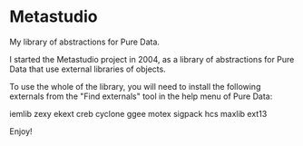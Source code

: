 # Metastudio
My library of abstractions for Pure Data.

I started the Metastudio project in 2004, as a library of abstractions for Pure Data that use external libraries of objects.

To use the whole of the library, you will need to install the following externals from the "Find externals" tool in the help menu of Pure Data:

iemlib
zexy
ekext
creb
cyclone
ggee
motex
sigpack
hcs
maxlib
ext13

Enjoy!
